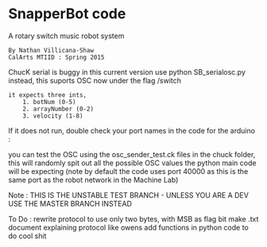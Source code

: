 # SnapperBot code
A rotary switch music robot system

~~~~~~~~~~~~~~~~~~~~~~~~~~~~~~~~~~~~~
By Nathan Villicana-Shaw
CalArts MTIID : Spring 2015
~~~~~~~~~~~~~~~~~~~~~~~~~~~~~~~~~~~~~

ChucK serial is buggy in this current version use python SB_serialosc.py instead, this suports OSC now under the flag /switch

    it expects three ints,
        1. botNum (0-5)
        2. arrayNumber (0-2)
        3. velocity (1-8)

If it does not run, double check your port names in the code for the arduino :

you can test the OSC using the osc_sender_test.ck files in the chuck folder, this will randomly spit out all the possible OSC values the python main code will be expecting (note by default the code uses port 40000 as this is the same port as the robot network in the Machine Lab)

Note : THIS IS THE UNSTABLE TEST BRANCH - UNLESS YOU ARE A DEV USE THE MASTER BRANCH INSTEAD

To Do :
    rewrite protocol to use only two bytes, with MSB as flag bit make .txt document explaining protocol like owens
    add functions in python code to do cool shit
    